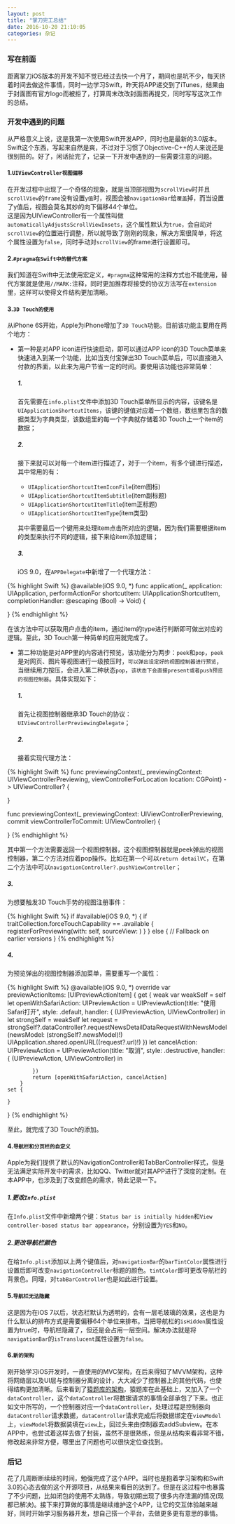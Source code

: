 ```yaml
---
layout: post
title: "掌刀完工总结"
date: 2016-10-20 21:10:05
categories: 杂记
---
```


### 写在前面

距离掌刀iOS版本的开发不知不觉已经过去快一个月了，期间也是坑不少，每天挤着时间去做这件事情，同时一边学习Swift，昨天将APP递交到了iTunes，结果由于封面图有官方logo而被拒了，打算周末改改封面图再提交，同时写写这次工作的总结。

### 开发中遇到的问题

从严格意义上说，这是我第一次使用Swift开发APP，同时也是最新的3.0版本。Swift这个东西，写起来自然是爽，不过对于习惯了Objective-C++的人来说还是很别扭的。好了，闲话扯完了，记录一下开发中遇到的一些需要注意的问题。

#### 1.`UIViewController视图偏移`

在开发过程中出现了一个奇怪的现象，就是当顶部视图为`scrollView`时并且`scrollView`的`frame`没有设置`y值`时，视图会被`navigationBar`给`覆盖`掉，而当设置了y值后，视图会莫名其妙的向下偏移44个单位。   
这是因为UIViewController有一个属性叫做`automaticallyAdjustsScrollViewInsets`，这个属性默认为`true`，会自动对`scrollView`的位置进行调整，所以就导致了刚刚的现象，解决方案很简单，将这个属性设置为`false`，同时手动对`scrollView`的frame进行设置即可。

#### 2.`#pragma在Swift中的替代方案`

我们知道在Swift中无法使用宏定义，`#pragma`这种常用的注释方式也不能使用，替代方案就是使用`//MARK:`注释，同时更加推荐将接受的协议方法写在`extension`里，这样可以使得文件结构更加清晰。

#### 3.`3D Touch的使用`

从iPhone 6S开始，Apple为iPhone增加了`3D Touch`功能。目前该功能主要用在两个地方：   
   
- 第一种是对APP icon进行快速启动，即可以通过APP icon的3D Touch菜单来快速进入到某一个功能，比如当支付宝弹出3D Touch菜单后，可以直接进入付款的界面，以此来为用户节省一定的时间。要使用该功能也非常简单：   

  ##### 1. 
  
  首先需要在`info.plist`文件中添加3D Touch菜单所显示的内容，该键名是`UIApplicationShortcutItems`，该键的键值对应着一个数组，数组里包含的数据类型为字典类型，该数组里的每一个字典就存储着3D Touch上一个item的数据；
     
  ##### 2. 
  
  接下来就可以对每一个item进行描述了，对于一个item，有多个键进行描述，其中常用的有：   
  
    - `UIApplicationShortcutItemIconFile`(item图标)
    - `UIApplicationShortcutItemSubtitle`(item副标题)
    - `UIApplicationShortcutItemTitle`(item正标题)
    - `UIApplicationShortcutItemType`(item类型)
     
     其中需要最后一个键用来处理item点击所对应的逻辑，因为我们需要根据item的类型来执行不同的逻辑，接下来给item添加逻辑；   
     
  ##### 3. 
  
  iOS 9.0，在`APPDelegate`中新增了一个代理方法：   

{% highlight Swift %}
@available(iOS 9.0, *)
func application(_ application: UIApplication, performActionFor shortcutItem: UIApplicationShortcutItem, completionHandler: @escaping (Bool) -> Void) {
      
 }
{% endhighlight %} 
     
在该方法中可以获取用户点击的item，通过item的type进行判断即可做出对应的逻辑。至此，3D Touch第一种简单的应用就完成了。

- 第二种功能是对APP里的内容进行预览，该功能分为两步：`peek`和`pop`，`peek`是对网页、图片等视图进行一级按压时，`可以弹出设定好的视图控制器进行预览`，当继续用力按压，会进入第二种状态`pop`，`该状态下会直接present或者push预览的视图控制器`。具体实现如下：   

  ##### 1. 
  
  首先让视图控制器继承3D Touch的协议：`UIViewControllerPreviewingDelegate`；
  
  ##### 2. 
  
  接着实现代理方法：
  
{% highlight Swift %}
func previewingContext(_ previewingContext: UIViewControllerPreviewing, viewControllerForLocation location: CGPoint) -> UIViewController? {

 }
    
func previewingContext(_ previewingContext: UIViewControllerPreviewing, commit viewControllerToCommit: UIViewController) {

 }
{% endhighlight %}  

其中第一个方法需要返回一个视图控制器，这个视图控制器就是peek弹出的视图控制器，第二个方法对应着pop操作。比如在第一个可以`return detailVC`，在第二个方法中可以`navigationController?.pushViewController`；   

##### 3.  
  
  为想要触发3D Touch手势的视图注册事件：   

{% highlight Swift %}
if #available(iOS 9.0, *) {
    if traitCollection.forceTouchCapability == .available {
        registerForPreviewing(with: self, sourceView: <someView>)
    }
} else {
    // Fallback on earlier versions
}
{% endhighlight %} 
 
##### 4. 
  
  为预览弹出的视图控制器添加菜单，需要重写一个属性：   

{% highlight Swift %}
@available(iOS 9.0, *)
override var previewActionItems: [UIPreviewActionItem] {
   get {
            weak var weakSelf = self
            let openWithSafariAction: UIPreviewAction = UIPreviewAction(title: "使用Safari打开", style: .default, handler: { (UIPreviewAction, UIViewController) in
                let strongSelf = weakSelf
                let request = strongSelf?.dataController?.requestNewsDetailDataRequestWithNewsModel(newsModel: (strongSelf?.newsModel)!)
                UIApplication.shared.openURL((request?.url)!)
            })
            let cancelAction: UIPreviewAction = UIPreviewAction(title: "取消", style: .destructive, handler: { (UIPreviewAction, UIViewController) in
                
            })
            return [openWithSafariAction, cancelAction]
        }
    set {
            
    }
}
{% endhighlight %} 

   至此，就完成了3D Touch的添加。
   
#### 4.`导航栏和分页栏的自定义`

Apple为我们提供了默认的NavigationController和TabBarController样式，但是无法满足实际开发中的需求，比如QQ、Twitter就对其APP进行了深度的定制。在本APP中，也涉及到了改变颜色的需求，特此记录一下。   

##### 1.更改`Info.plist`

在`Info.plist`文件中新增两个键：`Status bar is initially hidden`和`View controller-based status bar appearance`，分别设置为`YES`和`NO`。

##### 2.更改导航栏颜色

在给`Info.plist`添加以上两个键值后，对`navigationBar`的`barTintColor`属性进行设置后即可改变`navigationController`标题的颜色。`tintColor`即可更改导航栏的背景色。同理，对`tabBarController`也是如此进行设置。

#### 5.`导航栏无法隐藏`

这是因为在iOS 7以后，状态栏默认为透明的，会有一层毛玻璃的效果，这也是为什么默认的排布方式是需要偏移64个单位来排布。当把导航栏的`isHidden`属性设置为true时，导航栏隐藏了，但还是会占用一层空间。解决办法就是将`navigationBar`的`isTranslucent`属性设置为`false`。

#### 6.`新的架构`

刚开始学习iOS开发时，一直使用的MVC架构，在后来得知了MVVM架构，这种将网络层以及UI层与控制器分离的设计，大大减少了控制器上的其他代码，也使得结构更加清晰。后来看到了[猿题库的架构](http://gracelancy.com/blog/2016/01/06/ape-ios-arch-design/)，猿题库在此基础上，又加入了一个`dataController`，这个`dataController`将数据请求的事情全部承包了下来。也正如文中所写的，一个控制器对应一个`dataController`，处理过程是控制器向`dataController`请求数据，`dataController`请求完成后将数据绑定在`viewModel`上，`viewModel`将数据装填在`view`上，回过头来由控制器去addSubview。在本APP中，也尝试着这样去做了封装，虽然不是很熟练，但是从结构来看非常不错，修改起来非常方便，哪里出了问题也可以很快定位查找到。

### 后记

花了几周断断续续的时间，勉强完成了这个APP。当时也是抱着学习架构和Swift 3.0的心态去做的这个开源项目，从结果来看目的达到了。但是在这过程中也暴露了不少问题，比如闭包的使用不太熟练，导致初期出现了很多内存泄漏的情况(现都已解决)。接下来打算做的事情是继续维护这个APP，让它的交互体验越来越好，同时开始学习服务器开发，想自己搭一个平台，去做更多更有意思的事情。